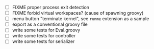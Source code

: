 - [ ] FIXME proper process exit detection
- [ ] FIXME forbid virtual workspaces? (cause of spawning groovy)
- [ ] menu button "terminate kernel", see `runme` extension as a sample
- [ ] export as a conventional groovy file
- [ ] write some tests for Eval.groovy
- [ ] write some tests for controller
- [ ] write some tests for serializer